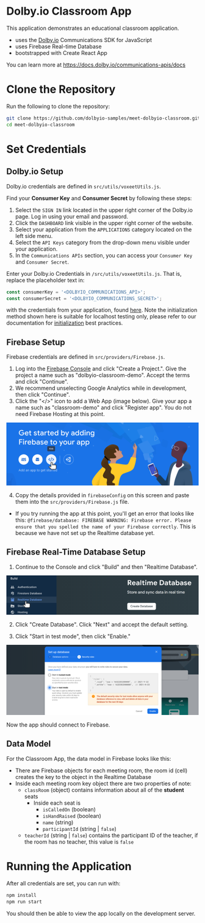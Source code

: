
# Dolby.io Classroom App

This application demonstrates an educational classroom application.

- uses the [Dolby.io](https://dolby.io) Communications SDK for JavaScript
- uses Firebase Real-time Database
- bootstrapped with Create React App

You can learn more at https://docs.dolby.io/communications-apis/docs

# Clone the Repository

Run the following to clone the repository:
```sh
git clone https://github.com/dolbyio-samples/meet-dolbyio-classroom.git
cd meet-dolbyio-classroom
```

# Set Credentials

## Dolby.io Setup

Dolby.io credentials are defined in `src/utils/voxeetUtils.js`.

Find your **Consumer Key** and **Consumer Secret** by following these steps:

1. Select the `SIGN IN` link located in the upper right corner of the Dolby.io page. Log in using your email and password.
2. Click the `DASHBOARD` link visible in the upper right corner of the website.
3. Select your application from the `APPLICATIONS` category located on the left side menu.
4. Select the `API Keys` category from the drop-down menu visible under your application.
5. In the `Communications APIs` section, you can access your `Consumer Key` and `Consumer Secret`.

Enter your Dolby.io Credentials in `/src/utils/voxeetUtils.js`. That is, replace the placeholder text in:
```js
const consumerKey = '<DOLBYIO_COMMUNICATIONS_API>';
const consumerSecret = '<DOLBYIO_COMMUNICATIONS_SECRET>';
```
with the credentials from your application, found [here](https://dolby.io/signin).
Note the initialization method shown here is suitable for localhost testing only, please refer to our documentation for [initialization](https://docs.dolby.io/communications-apis/docs/initializing-javascript) best practices.    

## Firebase Setup

Firebase credentials are defined in `src/providers/Firebase.js`.

1. Log into the [Firebase Console](https://console.firebase.google.com/) and click "Create a Project.".  Give the project a name such as "dolbyio-classroom-demo".  Accept the terms and click "Continue".
2. We recommend unselecting Google Analytics while in development, then click "Continue".
3. Click the "</>" icon to add a Web App (image below). Give your app a name such as "classroom-demo" and click "Register app".  You do not need Firebase Hosting at this point.

![image](./docs/firebase-add-webapp.png)

4. Copy the details provided in `firebaseConfig` on this screen and paste them into the `src/providers/Firebase.js` file.

* If you try running the app at this point, you'll get an error that looks like this: `@firebase/database: FIREBASE WARNING: Firebase error. Please ensure that you spelled the name of your Firebase correctly`. This is because we have not set up the Realtime database yet.

## Firebase Real-Time Database Setup

1. Continue to the Console and click "Build" and then "Realtime Database".

![image](./docs/firebase-realtime-database.png)

2. Click "Create Database". Click "Next" and accept the default setting.

3. Click "Start in test mode", then click "Enable."

![image](./docs/firebase-set-up-database.png)

Now the app should connect to Firebase.

## Data Model

For the Classroom App, the data model in Firebase looks like this:

* There are Firebase objects for each meeting room, the room id (cell) creates the key to the object in the Realtime Database
* Inside each meeting room key object there are two properties of note:
  * `classRoom` (object) contains information about all of the **student** seats
    * Inside each seat is
      * `isCalledOn` (boolean)
      * `isHandRaised` (boolean)
      * `name` (string)
      * `participantId` (string | `false`)
  * `teacherId` (string | `false`) contains the participant ID of the teacher, if the room has no teacher, this value is `false`

# Running the Application

After all credentials are set, you can run with:

```js
npm install
npm run start
```

You should then be able to view the app locally on the development
server.
